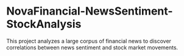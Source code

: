 # NovaFinancial-NewsSentiment-StockAnalysis

This project analyzes a large corpus of financial news to discover correlations between news sentiment and stock market movements.